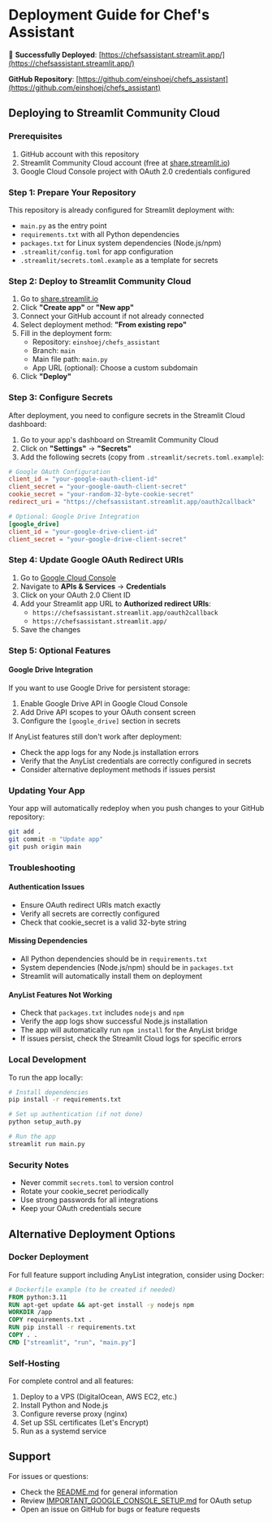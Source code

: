 # Deployment Guide for Chef's Assistant

🎉 **Successfully Deployed**: [https://chefsassistant.streamlit.app/](https://chefsassistant.streamlit.app/)

**GitHub Repository**: [https://github.com/einshoej/chefs_assistant](https://github.com/einshoej/chefs_assistant)

## Deploying to Streamlit Community Cloud

### Prerequisites

1. GitHub account with this repository
2. Streamlit Community Cloud account (free at [share.streamlit.io](https://share.streamlit.io))
3. Google Cloud Console project with OAuth 2.0 credentials configured

### Step 1: Prepare Your Repository

This repository is already configured for Streamlit deployment with:
- `main.py` as the entry point
- `requirements.txt` with all Python dependencies
- `packages.txt` for Linux system dependencies (Node.js/npm)
- `.streamlit/config.toml` for app configuration
- `.streamlit/secrets.toml.example` as a template for secrets

### Step 2: Deploy to Streamlit Community Cloud

1. Go to [share.streamlit.io](https://share.streamlit.io)
2. Click **"Create app"** or **"New app"**
3. Connect your GitHub account if not already connected
4. Select deployment method: **"From existing repo"**
5. Fill in the deployment form:
   - Repository: `einshoej/chefs_assistant`
   - Branch: `main`
   - Main file path: `main.py`
   - App URL (optional): Choose a custom subdomain
6. Click **"Deploy"**

### Step 3: Configure Secrets

After deployment, you need to configure secrets in the Streamlit Cloud dashboard:

1. Go to your app's dashboard on Streamlit Community Cloud
2. Click on **"Settings"** → **"Secrets"**
3. Add the following secrets (copy from `.streamlit/secrets.toml.example`):

```toml
# Google OAuth Configuration
client_id = "your-google-oauth-client-id"
client_secret = "your-google-oauth-client-secret"
cookie_secret = "your-random-32-byte-cookie-secret"
redirect_uri = "https://chefsassistant.streamlit.app/oauth2callback"

# Optional: Google Drive Integration
[google_drive]
client_id = "your-google-drive-client-id"
client_secret = "your-google-drive-client-secret"
```

### Step 4: Update Google OAuth Redirect URIs

1. Go to [Google Cloud Console](https://console.cloud.google.com)
2. Navigate to **APIs & Services** → **Credentials**
3. Click on your OAuth 2.0 Client ID
4. Add your Streamlit app URL to **Authorized redirect URIs**:
   - `https://chefsassistant.streamlit.app/oauth2callback`
   - `https://chefsassistant.streamlit.app/`
5. Save the changes

### Step 5: Optional Features

#### Google Drive Integration

If you want to use Google Drive for persistent storage:

1. Enable Google Drive API in Google Cloud Console
2. Add Drive API scopes to your OAuth consent screen
3. Configure the `[google_drive]` section in secrets


If AnyList features still don't work after deployment:
- Check the app logs for any Node.js installation errors
- Verify that the AnyList credentials are correctly configured in secrets
- Consider alternative deployment methods if issues persist

### Updating Your App

Your app will automatically redeploy when you push changes to your GitHub repository:

```bash
git add .
git commit -m "Update app"
git push origin main
```

### Troubleshooting

#### Authentication Issues
- Ensure OAuth redirect URIs match exactly
- Verify all secrets are correctly configured
- Check that cookie_secret is a valid 32-byte string

#### Missing Dependencies
- All Python dependencies should be in `requirements.txt`
- System dependencies (Node.js/npm) should be in `packages.txt`
- Streamlit will automatically install them on deployment

#### AnyList Features Not Working
- Check that `packages.txt` includes `nodejs` and `npm`
- Verify the app logs show successful Node.js installation
- The app will automatically run `npm install` for the AnyList bridge
- If issues persist, check the Streamlit Cloud logs for specific errors

### Local Development

To run the app locally:

```bash
# Install dependencies
pip install -r requirements.txt

# Set up authentication (if not done)
python setup_auth.py

# Run the app
streamlit run main.py
```

### Security Notes

- Never commit `secrets.toml` to version control
- Rotate your cookie_secret periodically
- Use strong passwords for all integrations
- Keep your OAuth credentials secure

## Alternative Deployment Options

### Docker Deployment

For full feature support including AnyList integration, consider using Docker:

```dockerfile
# Dockerfile example (to be created if needed)
FROM python:3.11
RUN apt-get update && apt-get install -y nodejs npm
WORKDIR /app
COPY requirements.txt .
RUN pip install -r requirements.txt
COPY . .
CMD ["streamlit", "run", "main.py"]
```

### Self-Hosting

For complete control and all features:
1. Deploy to a VPS (DigitalOcean, AWS EC2, etc.)
2. Install Python and Node.js
3. Configure reverse proxy (nginx)
4. Set up SSL certificates (Let's Encrypt)
5. Run as a systemd service

## Support

For issues or questions:
- Check the [README.md](README.md) for general information
- Review [IMPORTANT_GOOGLE_CONSOLE_SETUP.md](IMPORTANT_GOOGLE_CONSOLE_SETUP.md) for OAuth setup
- Open an issue on GitHub for bugs or feature requests